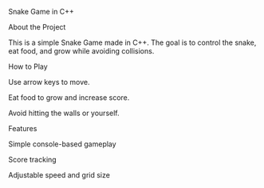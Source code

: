 Snake Game in C++

About the Project

This is a simple Snake Game made in C++. The goal is to control the snake, eat food, and grow while avoiding collisions.

How to Play

Use arrow keys to move.

Eat food to grow and increase score.

Avoid hitting the walls or yourself.

Features

Simple console-based gameplay

Score tracking

Adjustable speed and grid size
